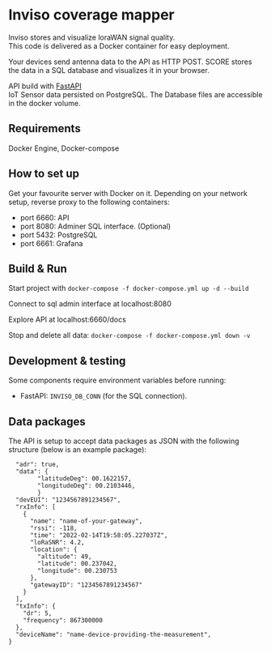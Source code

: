
# Inviso coverage mapper
Inviso stores and visualize loraWAN signal quality.  
This code is delivered as a Docker container for easy deployment.

Your devices send antenna data to the API as HTTP POST. SCORE stores the data in a SQL database and visualizes it in your browser.

API build with [FastAPI](https://fastapi.tiangolo.com/)  
IoT Sensor data persisted on PostgreSQL. The Database files are accessible in the docker volume.


## Requirements
Docker Engine, Docker-compose

## How to set up
Get your favourite server with Docker on it.
Depending on your network setup, reverse proxy to the following containers:
 - port 6660: API
 - port 8080: Adminer SQL interface. (Optional)
 - port 5432: PostgreSQL
 - port 6661: Grafana

## Build & Run
Start project with  `docker-compose -f docker-compose.yml up -d --build`

Connect to sql admin interface at localhost:8080

Explore API at localhost:6660/docs

Stop and delete all data: `docker-compose -f docker-compose.yml down -v`

## Development & testing
Some components require environment variables before running:
 - FastAPI: `INVISO_DB_CONN` (for the SQL connection).

## Data packages
The API is setup to accept data packages as JSON with the following structure (below is an example package):

```{
  "adr": true, 
  "data": {
        "latitudeDeg": 00.1622157,
        "longitudeDeg": 00.2103446,
		}
  "devEUI": "1234567891234567", 
  "rxInfo": [
    {
      "name": "name-of-your-gateway",
      "rssi": -118,
      "time": "2022-02-14T19:58:05.227037Z",
      "loRaSNR": 4.2,
      "location": {
        "altitude": 49, 
        "latitude": 00.237042,
        "longitude": 00.230753 
      },
      "gatewayID": "1234567891234567"
    }
  ],
  "txInfo": {
    "dr": 5,
    "frequency": 867300000
  },
  "deviceName": "name-device-providing-the-measurement", 
}
```
